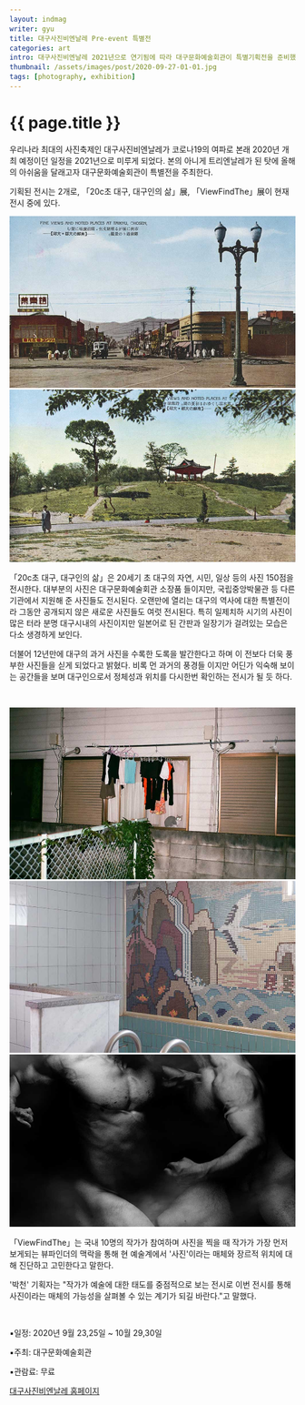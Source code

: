```yaml
---
layout: indmag
writer: gyu
title: 대구사진비엔날레 Pre-event 특별전
categories: art
intro: 대구사진비엔날레 2021년으로 연기됨에 따라 대구문화예술회관이 특별기획전을 준비했다.
thumbnail: /assets/images/post/2020-09-27-01-01.jpg
tags: [photography, exhibition]
---
```


# {{ page.title }}

우리나라 최대의 사진축제인 대구사진비엔날레가 코로나19의 여파로 본래 2020년 개최 예정이던 일정을 2021년으로 미루게 되었다. 본의 아니게 트리엔날레가 된 탓에 올해의 아쉬움을 달래고자 대구문화예술회관이 특별전을 주최한다.

기획된 전시는 2개로, 「20c초 대구, 대구인의 삶」展, 「ViewFindThe」展이 현재 전시 중에 있다.

![20c deagu photo](/assets/images/post/2020-09-27-01-01.jpg)
![20c deagu photo](/assets/images/post/2020-09-27-01-02.jpg)

「20c초 대구, 대구인의 삶」은 20세기 초 대구의 자연, 시민, 일상 등의 사진 150점을 전시한다. 대부분의 사진은 대구문화예술회관 소장품 들이지만, 국립중앙박물관 등 다른 기관에서 지원해 준 사진들도 전시된다. 오랜만에 열리는 대구의 역사에 대한 특별전이라 그동안 공개되지 않은 새로운 사진들도 여럿 전시된다. 특히 일제치하 시기의 사진이 많은 터라 분명 대구시내의 사진이지만 일본어로 된 간판과 일장기가 걸려있는 모습은 다소 생경하게 보인다.

더불어 12년만에 대구의 과거 사진을 수록한 도록을 발간한다고 하며 이 전보다 더욱 풍부한 사진들을 싣게 되었다고 밝혔다. 비록 먼 과거의 풍경들 이지만 어딘가 익숙해 보이는 공간들을 보며 대구인으로서 정체성과 위치를 다시한번 확인하는 전시가 될 듯 하다. 

<br>

![viewfindthe exhibition photo](/assets/images/post/2020-09-27-01-03.jpg)
![viewfindthe exhibition photo](/assets/images/post/2020-09-27-01-04.jpg)
![viewfindthe exhibition photo](/assets/images/post/2020-09-27-01-05.jpg)

「ViewFindThe」는 국내 10명의 작가가 참여하며 사진을 찍을 때 작가가 가장 먼저 보게되는 뷰파인더의 맥락을 통해 현 예술계에서 '사진'이라는 매체와 장르적 위치에 대해 진단하고 고민한다고 말한다.

'박천' 기획자는 "작가가 예술에 대한 태도를 중점적으로 보는 전시로 이번 전시를 통해 사진이라는 매체의 가능성을 살펴볼 수 있는 계기가 되길 바란다."고 말했다.

<br>

▪일정: 2020년 9월 23,25일 ~ 10월 29,30일  

▪주최: 대구문화예술회관 

▪관람료: 무료



[대구사진비엔날레 홈페이지](http://www.daeguphoto.com)